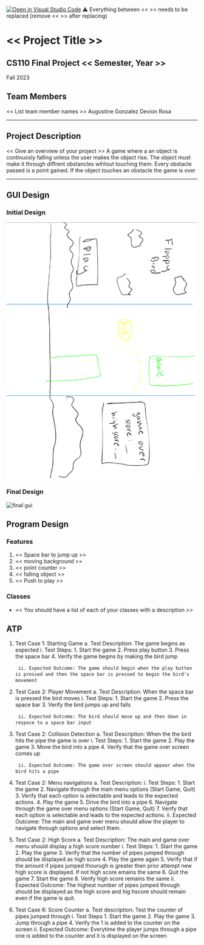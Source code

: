 [![Open in Visual Studio Code](https://classroom.github.com/assets/open-in-vscode-718a45dd9cf7e7f842a935f5ebbe5719a5e09af4491e668f4dbf3b35d5cca122.svg)](https://classroom.github.com/online_ide?assignment_repo_id=12803277&assignment_repo_type=AssignmentRepo)
:warning: Everything between << >> needs to be replaced (remove << >> after replacing)

# << Project Title >>
## CS110 Final Project  << Semester, Year >>
Fall 2023
## Team Members

<< List team member names >>
Augustine Gonzalez
Devion Rosa
***

## Project Description

<< Give an overview of your project >>
A game where a an object is continuosly falling unless the user makes the object rise. The object must make it through diffrent obstancles wihtout touching them. Every obstacle passed is a point gained. If the object touches an obstacle the game is over 
***    

## GUI Design

### Initial Design

![initial gui](assets/gui.jpg)

### Final Design

![final gui](assets/finalgui.jpg)

## Program Design

### Features

1. << Space bar to jump up  >>
2. << moving background >>
3. << point counter >>
4. << falling object >>
5. << Push to play >>

### Classes

- << You should have a list of each of your classes with a description >>

## ATP
1. Test Case 1: Starting Game
    a. Test Description: The game begins as expected
        i. Test Steps:
            1. Start the game
            2. Press play button 
            3. Press the space bar
            4. Verify the game begins by making the bird jump

        ii. Expected Outcome: The game should begin when the play button is pressed and then the space bar is pressed to begin the bird's movement

2. Test Case 2: Player Movement
    a. Test Description: When the space bar is pressed the bird moves
        i. Test Steps:
            1. Start the game
            2. Press the space bar
            3. Verify the bird jumps up and falls

        ii. Expected Outcome: The bird should move up and then down in respoce to a space bar input

3. Test Case 2: Collision Detection 
    a. Test Description: When the the bird hits the pipe the game is over
        i. Test Steps:
            1. Start the game 
            2. Play the game
            3. Move the bird into a pipe
            4. Verify that the game over screen comes up

        ii. Expected Outcome: The game over screen should appear when the bird hits a pipe

4. Test Case 2: Menu navigations
    a. Test Description:
        i. Test Steps:
            1. Start the game
            2. Navigate through the main menu options (Start Game, Quit)
            3. Verify that each option is selectable and leads to the expected actions.
            4. Play the game 
            5. Drive the bird into a pipe
            6. Navigate through the game over menu options (Start Game, Quit)
            7. Verify that each option is selectable and leads to the expected actions.
        ii. Expected Outcome: The main and game over menu should allow the player to navigate through options and select them.

5. Test Case 2: High Score
    a. Test Description: The main and game over menu should display a high score number
        i. Test Steps: 
            1. Start the game
            2. Play the game
            3. Verify that the number of pipes jumped through should be displayed as high score
            4. Play the game again
            5. Verify that if the amount if pipes jumped thourugh is greater then prior attempt new high score is displayed. If not high score emains the same
            6. Quit the game
            7. Start the game
            8. Verify high score remains the same
        ii. Expected Outcome: The highest number of pipes jumped through should be displayed as the high score and hig hscore should remain even if the game is quit. 

6. Test Case 6: Score Counter
    a. Test description:  Test the counter of pipes jumped through
        i. Test Steps
            1. Start the game
            2. Play the game
            3. Jump through a pipe
            4. Verify the 1 is added to the counter on the screen
        ii. Expected Outcome: Everytime the player jumps through a pipe one is added to the counter and it is displayed on the screen


